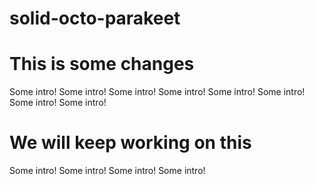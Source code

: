 # solid-octo-parakeet

# This is some changes
Some intro! Some intro! Some intro! Some intro!
Some intro! Some intro! Some intro! Some intro!

# We will keep working on this
Some intro! Some intro! Some intro! Some intro!

